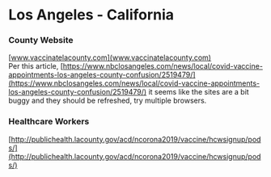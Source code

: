 # Los Angeles - California

### County Website

[www.vaccinatelacounty.com](www.vaccinatelacounty.com) \
Per this article, [https://www.nbclosangeles.com/news/local/covid-vaccine-appointments-los-angeles-county-confusion/2519479/](https://www.nbclosangeles.com/news/local/covid-vaccine-appointments-los-angeles-county-confusion/2519479/) it seems like the sites are a bit buggy and they should be refreshed, try multiple browsers.

### Healthcare Workers

[http://publichealth.lacounty.gov/acd/ncorona2019/vaccine/hcwsignup/pods/](http://publichealth.lacounty.gov/acd/ncorona2019/vaccine/hcwsignup/pods/)

